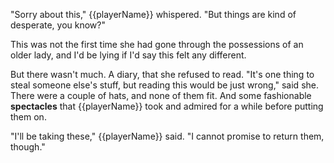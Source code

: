 "Sorry about this," {{playerName}} whispered. "But things are kind of desperate, you know?"

This was not the first time she had gone through the possessions of an older lady, and I'd be lying if I'd say this felt any different.

But there wasn't much. A diary, that she refused to read. "It's one thing to steal someone else's stuff, but reading this would be just wrong," said she. There were a couple of hats, and none of them fit. And some fashionable **spectacles** that {{playerName}} took and admired for a while before putting them on.

"I'll be taking these," {{playerName}} said. "I cannot promise to return them, though."
